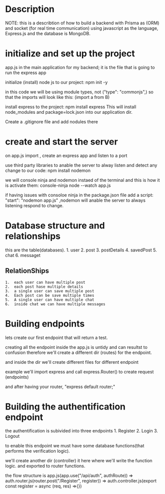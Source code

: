 # Description
NOTE: this is a describtion of how to build a backend with Prisma as (ORM) and socket (for real time communication) using javascript as the language, Express.js and the database is MongoDB.


# initialize and set up the project
app.js in the main application for my backend; it is the file that is going to run the express app

initialize (install) node js to our project: npm init -y

in this code we will be using module types, not ("type": "commonjs",) so that the imports will look like this: (import a from B)

install express to the project: npm install express
This will install node_modules and package=lock.json into our application dir.

Create a .gitignore file and add nodules there

# create and start the server

on app.js import , create an express app and listen to a port

use third party libraries to anable the server to alway listen and detect any change to our code: npm install nodemon

we will console ninja and nodemon instaed of the terminal and this is how it is activate them: console-ninja node --watch app.js

if having issues with consoloe ninja in the package.json file add a script: "start": "nodemon app.js"  ,nodemon will anable the server to  always listening respond to change.

# Database structure and relationships

this are the table(databases).
        1.  user
        2.  post
        3.  postDetails
        4.  savedPost
        5.  chat
        6.  messaget


## RelationShips

    1.  each user can have multiple post
    2.  each post hase multiple details
    3.  a single user can save multiple post
    4.  Each post can be save multiple times
    5.  A single user can have multiple chat
    6.  inside chat we can have multiple messages


# Building endpoints

lets create our first endpoint that will return a test.


creating all the endpoint inside the app.js is untidy and can resultst to confusion therefore we'll create a different dir (routes) for the endpoint.

and inside the dir we'll create different files for different endpoint

example we'll import express and call express.Router() to create request (endpoints)

and after having your router,  "express default router;"

# Building the authentification endpoint

the authentification is subivided into three endpoints
            1.  Register
            2.  Login
            3.  Logout

to enable this endpoint we must have some database functions(that performs the verification logic).

we'll create another dir (controller) it here where we'll write the function logic. and exported to router functions.

the flow structure is app.js(app.use("/api/auth", authRoute)) => auth.router.js(router.post("/Register", register)) => auth.controller.js(export const register = async (req, res) =>{})






